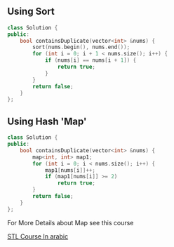 ## Using Sort

```cpp
class Solution {
public:
    bool containsDuplicate(vector<int> &nums) {
        sort(nums.begin(), nums.end());
        for (int i = 0; i + 1 < nums.size(); i++) {
            if (nums[i] == nums[i + 1]) {
                return true;
            }
        }
        return false;
    }
};
```

## Using Hash 'Map'

```cpp
class Solution {
public:
    bool containsDuplicate(vector<int> &nums) {
        map<int, int> map1;
        for (int i = 0; i < nums.size(); i++) {
            map1[nums[i]]++;
            if (map1[nums[i]] >= 2)
                return true;
        }
        return false;
    }
};
```

For More Details about Map see this course

[STL Course In arabic](https://youtube.com/playlist?list=PLCInYL3l2AainAE4Xq2kdNGDfG0bys2xp&si=mnOd6z_4jd5ONl9i)
